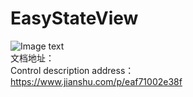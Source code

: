 # EasyStateView

![Image text](https://upload-images.jianshu.io/upload_images/3027456-cbc32b9ffcd7f193.gif?imageMogr2/auto-orient/strip)
<br>文档地址：
<br>Control description address：
<br>https://www.jianshu.com/p/eaf71002e38f
